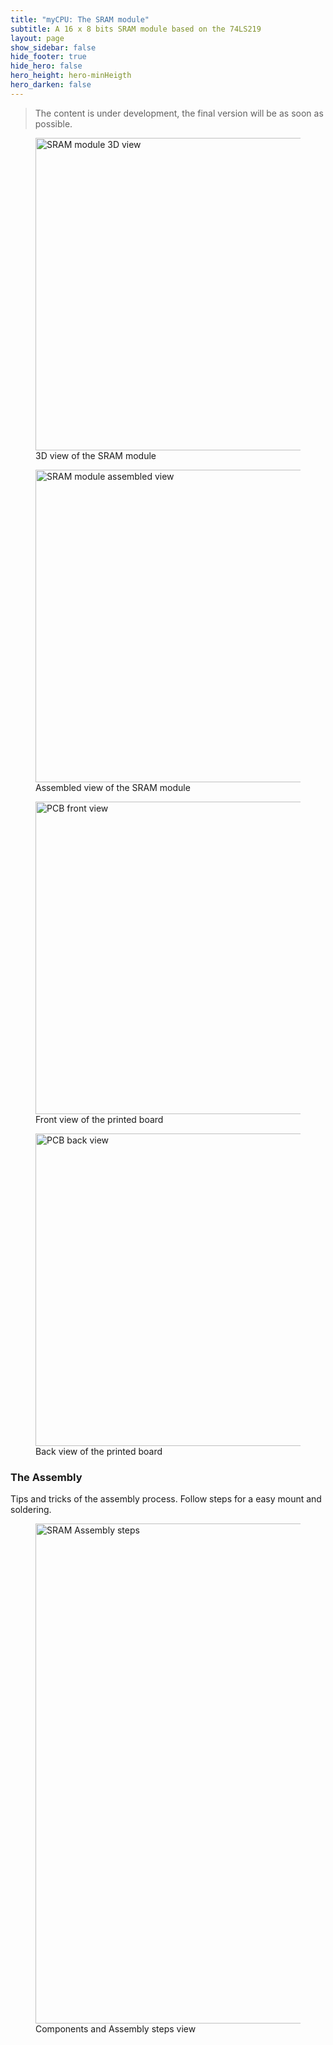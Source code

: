 ```yaml
---
title: "myCPU: The SRAM module"
subtitle: A 16 x 8 bits SRAM module based on the 74LS219
layout: page
show_sidebar: false
hide_footer: true
hide_hero: false
hero_height: hero-minHeigth
hero_darken: false
---
```

> The content is under development, the final version will be as soon as possible.

<figure class="center">
    <img src="{{ site.baseurl }}/img/mycpu/modules/ram219/ram219_3dview.png" alt="SRAM module 3D view" title="3D view of the SRAM module" width="500px">
    <figcaption>3D view of the SRAM module</figcaption>
</figure>
<figure class="center">
    <img src="{{ site.baseurl }}/img/mycpu/modules/ram219/ram219_assembled.png" alt="SRAM module assembled view" title="Assembled view of the SRAM module" width="500px">
    <figcaption>Assembled view of the SRAM module</figcaption>
</figure>
<figure class="center">
    <img src="{{ site.baseurl }}/img/mycpu/modules/ram219/ram219_clear_front.png" alt="PCB front view" title="Front view of the printed board" width="500px">
    <figcaption>Front view of the printed board</figcaption>
</figure>
<figure class="center">
    <img src="{{ site.baseurl }}/img/mycpu/modules/ram219/ram219_clear_back.png" alt="PCB back view" title="Back view of the printed board" width="500px">
    <figcaption>Back view of the printed board</figcaption>
</figure>

### The Assembly
Tips and tricks of the assembly process. Follow steps for a easy mount and soldering.

<figure class="center">
    <img src="{{ site.baseurl }}/img/mycpu/modules/ram219/asm/ram219_asm_min.png" alt="SRAM Assembly steps" title="Components and Assembly steps view" width="800px">
    <figcaption>Components and Assembly steps view</figcaption>
</figure>
